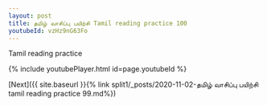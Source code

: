 ```yaml
---
layout: post
title: தமிழ் வாசிப்பு பயிற்சி Tamil reading practice 100
youtubeId: vzHz9nG63Fo
---
```

 
 
Tamil reading practice
 
 
 
 
 


{% include youtubePlayer.html id=page.youtubeId %}
 
[Next]({{ site.baseurl }}{% link  split1/_posts/2020-11-02-தமிழ் வாசிப்பு பயிற்சி tamil reading practice 99.md%})
 
